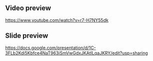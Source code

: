 ## Video preview
https://www.youtube.com/watch?v=r7-H7NY55dk
## Slide preview
https://docs.google.com/presentation/d/1C-3FLb2Kdi5Kbfce4NaT963iSmVwGdxJKAtILqaJKRY/edit?usp=sharing
